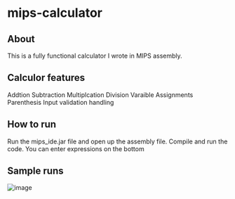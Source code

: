 # mips-calculator

## About

This is a fully functional calculator I wrote in MIPS assembly. 

## Calculor features 

Addtion
Subtraction
Multiplcation
Division
Varaible Assignments
Parenthesis 
Input validation handling


## How to run

Run the mips_ide.jar file and open up the assembly file. Compile and run the code. You can enter expressions on the bottom

## Sample runs

![image](https://user-images.githubusercontent.com/36385404/171064665-4660d53a-c328-4c8f-83aa-2611a9bf56e5.png)
